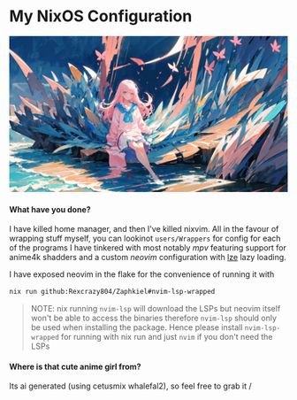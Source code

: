 # My NixOS Configuration
![wall](https://github.com/Rexcrazy804/Zaphkiel/blob/master/nixosModules/programs/sddm-wall.png?raw=true)

#### What have you done?
I have killed home manager, and then I've killed nixvim. All in the favour of
wrapping stuff myself, you can lookinot `users/Wrappers` for config for each of
the programs I have tinkered with most notably *mpv* featuring support for
anime4k shadders and a custom *neovim* configuration with
[lze](https://github.com/BirdeeHub/lze) lazy loading.

I have exposed neovim in the flake for the convenience of running it with
```bash
nix run github:Rexcrazy804/Zaphkiel#nvim-lsp-wrapped
```

> NOTE: nix running `nvim-lsp` will download the LSPs but neovim itself won't be able to access the binaries
therefore `nvim-lsp` should only be used when installing the package. Hence please install `nvim-lsp-wrapped`
for running with nix run and just `nvim` if you don't need the LSPs

#### Where is that cute anime girl from?
Its ai generated (using cetusmix whalefal2), so feel free to grab it /
